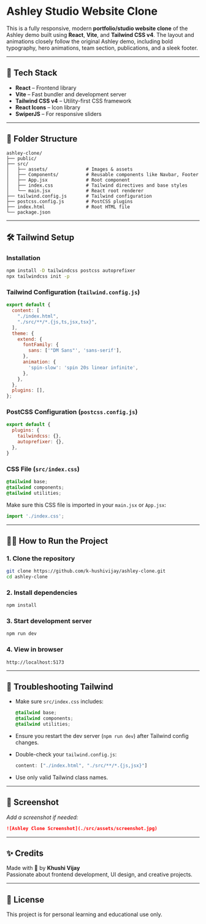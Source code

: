 # Ashley Studio Website Clone

This is a fully responsive, modern **portfolio/studio website clone** of the Ashley demo built using **React**, **Vite**, and **Tailwind CSS v4**. The layout and animations closely follow the original Ashley demo, including bold typography, hero animations, team section, publications, and a sleek footer.

---

## 🚀 Tech Stack

- **React** – Frontend library
- **Vite** – Fast bundler and development server
- **Tailwind CSS v4** – Utility-first CSS framework
- **React Icons** – Icon library
- **SwiperJS** – For responsive sliders

---

## 📁 Folder Structure

```
ashley-clone/
├── public/
├── src/
│   ├── assets/              # Images & assets
│   ├── Components/          # Reusable components like Navbar, Footer
│   ├── App.jsx              # Root component
│   ├── index.css            # Tailwind directives and base styles
│   └── main.jsx             # React root renderer
├── tailwind.config.js       # Tailwind configuration
├── postcss.config.js        # PostCSS plugins
├── index.html               # Root HTML file
└── package.json
```

---

## 🛠 Tailwind Setup

### Installation

```bash
npm install -D tailwindcss postcss autoprefixer
npx tailwindcss init -p
```

### Tailwind Configuration (`tailwind.config.js`)

```js
export default {
  content: [
    "./index.html",
    "./src/**/*.{js,ts,jsx,tsx}",
  ],
  theme: {
    extend: {
      fontFamily: {
        sans: ['"DM Sans"', 'sans-serif'],
      },
      animation: {
        'spin-slow': 'spin 20s linear infinite',
      },
    },
  },
  plugins: [],
};
```

### PostCSS Configuration (`postcss.config.js`)

```js
export default {
  plugins: {
    tailwindcss: {},
    autoprefixer: {},
  },
}
```

### CSS File (`src/index.css`)

```css
@tailwind base;
@tailwind components;
@tailwind utilities;
```

Make sure this CSS file is imported in your `main.jsx` or `App.jsx`:

```js
import './index.css';
```

---

## 🧑‍💻 How to Run the Project

### 1. Clone the repository

```bash
git clone https://github.com/k-hushivijay/ashley-clone.git
cd ashley-clone
```

### 2. Install dependencies

```bash
npm install
```

### 3. Start development server

```bash
npm run dev
```

### 4. View in browser

```
http://localhost:5173
```

---

## 🧪 Troubleshooting Tailwind

- Make sure `src/index.css` includes:
  ```css
  @tailwind base;
  @tailwind components;
  @tailwind utilities;
  ```

- Ensure you restart the dev server (`npm run dev`) after Tailwind config changes.

- Double-check your `tailwind.config.js`:
  ```js
  content: ["./index.html", "./src/**/*.{js,jsx}"]
  ```

- Use only valid Tailwind class names.

---

## 📸 Screenshot

_Add a screenshot if needed:_

```markdown
![Ashley Clone Screenshot](./src/assets/screenshot.jpg)
```

---

## ✨ Credits

Made with 💖 by **Khushi Vijay**  
Passionate about frontend development, UI design, and creative projects.

---

## 📄 License

This project is for personal learning and educational use only.
